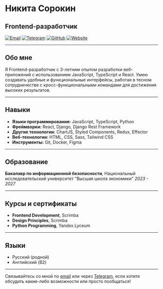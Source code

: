 # Никита Сорокин

## Frontend-разработчик

[![Email](https://img.shields.io/badge/Email-niksorokin77%40yandex.ru-blue)](mailto:niksorokin77@yandex.ru)
[![Telegram](https://img.shields.io/badge/Telegram-%40Heilttme-blue)](https://t.me/Heilttme)
[![GitHub](https://img.shields.io/badge/GitHub-Heilttme-blue)](https://github.com/Heilttme)
[![Website](https://img.shields.io/badge/Website-nikitasorokin.ru-blue)](https://nikitasorokin.ru)

---
## Обо мне

Я Frontend-разработчик с 3-летним опытом разработки веб-приложений с использованием JavaScript, TypeScript и React. Умею создавать удобные и функциональные интерфейсы, работая в тесном сотрудничестве с кросс-функциональными командами для достижения высоких результатов.

---
## Навыки

- **Языки программирования:** JavaScript, TypeScript, Python
- **Фреймворки:** React, Django, Django Rest Framework
- **Другие технологии:** ChartJS, Styled Components, Redux, Effector
- **Веб-технологии:** HTML, CSS, Sass, Tailwind CSS
- **Инструменты:** Git, Docker, Figma

---
## Образование

**Бакалавр по информационной безопасности**, Национальный исследовательский университет "Высшая школа экономики"
*2023 - 2027*

---
## Курсы и сертификаты

- **Frontend Development**, Scrimba
- **Design Principles**, Scrimba
- **Python Programming**, Yandex.Lyceum

---
## Языки

- Русский (родной)
- Английский (B2)

---

Связывайтесь со мной по [email](mailto:niksorokin77@yandex.ru) или через [Telegram](https://t.me/Heilttme), если хотите обсудить какие-либо возможности или просто пообщаться!
